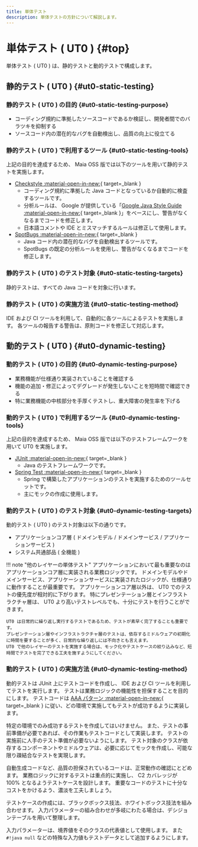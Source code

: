 ```yaml
---
title: 単体テスト
description: 単体テストの方針について解説します。
---
```


# 単体テスト ( UT0 ) {#top}

単体テスト ( UT0 ) は、静的テストと動的テストで構成します。

## 静的テスト ( UT0 ) {#ut0-static-testing}

### 静的テスト ( UT0 ) の目的 {#ut0-static-testing-purpose}

- コーディング規約に準拠したソースコードであるか検証し、開発者間でのバラツキを抑制する
- ソースコード内の潜在的なバグを自動検出し、品質の向上に役立てる

### 静的テスト ( UT0 ) で利用するツール {#ut0-static-testing-tools}

上記の目的を達成するため、 Maia OSS 版では以下のツールを用いて静的テストを実施します。

- [Checkstyle :material-open-in-new:](https://checkstyle.org/){ target=_blank }
    - コーディング規約に準拠した Java コードとなっているか自動的に検査するツールです。
    - 分析ルールは、 Google が提供している「[Google Java Style Guide :material-open-in-new:](https://checkstyle.sourceforge.io/styleguides/google-java-style-20180523/javaguide.html){ target=_blank }」をベースにし、警告がなくなるまでコードを修正します。
    - 日本語コメントや IDE とミスマッチするルールは修正して使用します。
- [SpotBugs :material-open-in-new:](https://spotbugs.github.io/){ target=_blank }
    - Java コード内の潜在的なバグを自動検出するツールです。
    - SpotBugs の既定の分析ルールを使用し、警告がなくなるまでコードを修正します。

### 静的テスト ( UT0 ) のテスト対象 {#ut0-static-testing-targets}

静的テストは、すべての Java コードを対象に行います。

### 静的テスト ( UT0 ) の実施方法 {#ut0-static-testing-method}

IDE および CI ツールを利用して、自動的に各ツールによるテストを実施します。
各ツールの報告する警告は、原則コードを修正して対応します。

## 動的テスト ( UT0 ) {#ut0-dynamic-testing}

### 動的テスト ( UT0 ) の目的 {#ut0-dynamic-testing-purpose}

- 業務機能が仕様通り実装されていることを確認する
- 機能の追加・修正によってデグレードが発生しないことを短時間で確認できる
- 特に業務機能の中核部分を手厚くテストし、重大障害の発生率を下げる

### 動的テスト ( UT0 ) で利用するツール {#ut0-dynamic-testing-tools}

上記の目的を達成するため、 Maia OSS 版では以下のテストフレームワークを用いて UT0 を実施します。

- [JUnit :material-open-in-new:](https://junit.org/){ target=_blank }
    - Java のテストフレームワークです。
- [Spring Test :material-open-in-new:](https://spring.pleiades.io/spring-framework/docs/current/reference/html/testing.html){ target=_blank }
    - Spring で構築したアプリケーションのテストを実施するためのツールセットです。
    - 主にモックの作成に使用します。

### 動的テスト ( UT0 ) のテスト対象 {#ut0-dynamic-testing-targets}

動的テスト ( UT0 ) のテスト対象は以下の通りです。

- アプリケーションコア層 ( ドメインモデル / ドメインサービス / アプリケーションサービス )
- システム共通部品 ( 全機能 )

!!! note "他のレイヤーの単体テスト"
    アプリケーションにおいて最も重要なのはアプリケーションコア層に実装される業務ロジックです。
    ドメインモデルやドメインサービス、アプリケーションサービスに実装されたロジックが、仕様通りに動作することが最重要です。
    アプリケーションコア層以外は、 UT0 でのテストの優先度が相対的に下がります。
    特にプレゼンテーション層とインフラストラクチャ層は、 UT0 より高いテストレベルでも、十分にテストを行うことができます。

    UT0 は日常的に繰り返し実行するテストであるため、テストが素早く完了することも重要です。
    プレゼンテーション層やインフラストラクチャ層のテストは、依存するミドルウェアの初期化に時間を要することが多く、日常的な繰り返しには不向きとも言えます。
    UT0 で他のレイヤーのテストを実施する場合は、モック化やテストケースの絞り込みなど、短時間でテストを完了できる工夫を施すようにしてください。

### 動的テスト ( UT0 ) の実施方法 {#ut0-dynamic-testing-method}

動的テストは JUnit 上にテストコードを作成し、 IDE および CI ツールを利用してテストを実行します。
テストは業務ロジックの機能性を担保することを目的にします。
テストコードは [AAA パターン :material-open-in-new:](https://wiki.c2.com/?ArrangeActAssert){ target=_blank } に従い、どの環境で実施してもテストが成功するように実装します。

特定の環境でのみ成功するテストを作成してはいけません。
また、テストの事前準備が必要であれば、その作業もテストコードとして実装します。
テストの実施前に人手のテスト準備が必要ないようにします。
テスト対象のクラスが依存するコンポーネントやミドルウェアは、必要に応じてモックを作成し、可能な限り疎結合なテストを実現します。

自動生成コードなど、品質の担保されているコードは、正常動作の確認にとどめます。
業務ロジックに対するテストは重点的に実施し、 C2 カバレッジが 100% となるようテストケースを設計します。
重要なコードのテストに十分なコストをかけるよう、濃淡を工夫しましょう。

テストケースの作成には、ブラックボックス技法、ホワイトボックス技法を組み合わせます。
入力パラメーターの組み合わせが多岐にわたる場合は、デシジョンテーブルを用いて整理します。

入力パラメーターは、境界値をそのクラスの代表値として使用します。
また `#!java null` などの特殊な入力値もテストデータとして追加するようにします。
